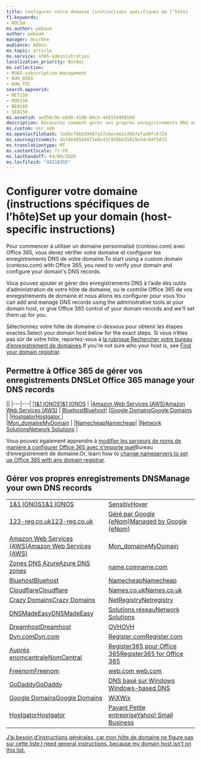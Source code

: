 ```yaml
---
title: Configurer votre domaine (instructions spécifiques de l’hôte)
f1.keywords:
- NOCSH
ms.author: pebaum
author: pebaum
manager: mnirkhe
audience: Admin
ms.topic: article
ms.service: o365-administration
localization_priority: Normal
ms.collection:
- M365-subscription-management
- Adm_O365
- Adm_TOC
search.appverid:
- MET150
- MOE150
- BEA160
- GEA150
ms.assetid: ae950c9e-e8d9-4108-b0cb-449156998580
description: Découvrez comment gérer vos propres enregistrements DNS ou laisser Office 365 gérer vos enregistrements DNS pour vous.
ms.custom: okr_smb
ms.openlocfilehash: 7a5bcf6bb39497a37cbec4e2cd9b7efad0fc6724
ms.sourcegitcommit: 4a34b48584071e0c43c920bb35025e34cb4f5d15
ms.translationtype: MT
ms.contentlocale: fr-FR
ms.lasthandoff: 04/09/2020
ms.locfileid: "43210355"
---
```

# <a name="set-up-your-domain-host-specific-instructions"></a><span data-ttu-id="2f2a5-103">Configurer votre domaine (instructions spécifiques de l’hôte)</span><span class="sxs-lookup"><span data-stu-id="2f2a5-103">Set up your domain (host-specific instructions)</span></span>

<span data-ttu-id="2f2a5-104">Pour commencer à utiliser un domaine personnalisé (contoso.com) avec Office 365, vous devez vérifier votre domaine et configurer les enregistrements DNS de votre domaine.</span><span class="sxs-lookup"><span data-stu-id="2f2a5-104">To start using a custom domain (contoso.com) with Office 365, you need to verify your domain and configure your domain's DNS records.</span></span> 
  
<span data-ttu-id="2f2a5-105">Vous pouvez ajouter et gérer des enregistrements DNS à l’aide des outils d’administration de votre hôte de domaine, ou le contrôle Office 365 de vos enregistrements de domaine et nous allons les configurer pour vous.</span><span class="sxs-lookup"><span data-stu-id="2f2a5-105">You can add and manage DNS records using the administrative tools at your domain host, or give Office 365 control of your domain records and we'll set them up for you.</span></span>
  
<span data-ttu-id="2f2a5-106">Sélectionnez votre hôte de domaine ci-dessous pour obtenir les étapes exactes.</span><span class="sxs-lookup"><span data-stu-id="2f2a5-106">Select your domain host below for the exact steps.</span></span> <span data-ttu-id="2f2a5-107">Si vous n’êtes pas sûr de votre hôte, reportez-vous à [la rubrique Rechercher votre bureau d’enregistrement de domaines](find-your-domain-registrar.md).</span><span class="sxs-lookup"><span data-stu-id="2f2a5-107">If you're not sure who your host is, see [Find your domain registrar](find-your-domain-registrar.md).</span></span>
  

## <a name="let-office-365-manage-your-dns-records"></a><span data-ttu-id="2f2a5-108">Permettre à Office 365 de gérer vos enregistrements DNS</span><span class="sxs-lookup"><span data-stu-id="2f2a5-108">Let Office 365 manage your DNS records</span></span>

||
|---|---|
|[<span data-ttu-id="2f2a5-109">1&1 IONOS</span><span class="sxs-lookup"><span data-stu-id="2f2a5-109">1&1 IONOS</span></span>](../dns/change-nameservers-at-1-1-internet.md) |
|[<span data-ttu-id="2f2a5-110">Amazon Web Services (AWS)</span><span class="sxs-lookup"><span data-stu-id="2f2a5-110">Amazon Web Services (AWS)</span></span>](../dns/change-nameservers-at-aws.md) |
 [<span data-ttu-id="2f2a5-111">Bluehost</span><span class="sxs-lookup"><span data-stu-id="2f2a5-111">Bluehost</span></span>](../dns/change-nameservers-at-bluehost.md)|
|[<span data-ttu-id="2f2a5-112">Google Domains</span><span class="sxs-lookup"><span data-stu-id="2f2a5-112">Google   Domains</span></span>](../dns/change-nameservers-at-google-domains.md) |
|[<span data-ttu-id="2f2a5-113">Hostgator</span><span class="sxs-lookup"><span data-stu-id="2f2a5-113">Hostgator   </span></span>](../dns/change-nameservers-at-hostgator.md)  |  
|[<span data-ttu-id="2f2a5-114">Mon_domaine</span><span class="sxs-lookup"><span data-stu-id="2f2a5-114">MyDomain</span></span>](../dns/change-nameservers-at-mydomain.md) | 
|[<span data-ttu-id="2f2a5-115">Namecheap</span><span class="sxs-lookup"><span data-stu-id="2f2a5-115">Namecheap</span></span>](../dns/change-nameservers-at-namecheap.md)|
|[<span data-ttu-id="2f2a5-116">Network Solutions</span><span class="sxs-lookup"><span data-stu-id="2f2a5-116">Network Solutions</span></span>](../dns/change-nameservers-at-network-solutions.md) |  

<span data-ttu-id="2f2a5-117">Vous pouvez également apprendre à [modifier les serveurs de noms de manière à configurer Office 365 avec n’importe quel](change-nameservers-at-any-domain-registrar.md)Bureau d’enregistrement de domaine.</span><span class="sxs-lookup"><span data-stu-id="2f2a5-117">Or, learn how to [change nameservers to set up Office 365 with any domain registrar](change-nameservers-at-any-domain-registrar.md).</span></span>

## <a name="manage-your-own-dns-records"></a><span data-ttu-id="2f2a5-118">Gérer vos propres enregistrements DNS</span><span class="sxs-lookup"><span data-stu-id="2f2a5-118">Manage your own DNS records</span></span>

|                           |                          |
|---------------------------|--------------------------|
| [<span data-ttu-id="2f2a5-119">1&1 IONOS</span><span class="sxs-lookup"><span data-stu-id="2f2a5-119">1&1 IONOS</span></span>](../dns/create-dns-records-at-1-1-internet.md) | [<span data-ttu-id="2f2a5-120">Sensitiv</span><span class="sxs-lookup"><span data-stu-id="2f2a5-120">Hover</span></span>](../dns/create-dns-records-at-hover.md) |
| [<span data-ttu-id="2f2a5-121">123-reg.co.uk</span><span class="sxs-lookup"><span data-stu-id="2f2a5-121">123-reg.co.uk</span></span>](../dns/create-dns-records-at-123-reg-co-uk.md) | [<span data-ttu-id="2f2a5-122">Géré par Google (eNom)</span><span class="sxs-lookup"><span data-stu-id="2f2a5-122">Managed   by Google (eNom)</span></span>](../dns/create-dns-records-for-domain-managed-by-google-enom.md)|
| [<span data-ttu-id="2f2a5-123">Amazon Web Services (AWS)</span><span class="sxs-lookup"><span data-stu-id="2f2a5-123">Amazon Web Services (AWS)</span></span>](../dns/create-dns-records-at-aws.md) | [<span data-ttu-id="2f2a5-124">Mon_domaine</span><span class="sxs-lookup"><span data-stu-id="2f2a5-124">MyDomain</span></span>](../dns/create-dns-records-at-mydomain.md) |
| [<span data-ttu-id="2f2a5-125">Zones DNS Azure</span><span class="sxs-lookup"><span data-stu-id="2f2a5-125">Azure DNS zones</span></span>](../dns/create-dns-records-for-azure-dns-zones.md) | [<span data-ttu-id="2f2a5-126">name.com</span><span class="sxs-lookup"><span data-stu-id="2f2a5-126">name.com</span></span>](../dns/create-dns-records-at-name-com.md) |
| [<span data-ttu-id="2f2a5-127">Bluehost</span><span class="sxs-lookup"><span data-stu-id="2f2a5-127">Bluehost</span></span>](../dns/create-dns-records-at-bluehost.md) | [<span data-ttu-id="2f2a5-128">Namecheap</span><span class="sxs-lookup"><span data-stu-id="2f2a5-128">Namecheap</span></span>](../dns/create-dns-records-at-namecheap.md)|
| [<span data-ttu-id="2f2a5-129">Cloudflare</span><span class="sxs-lookup"><span data-stu-id="2f2a5-129">Cloudflare</span></span>](../dns/create-dns-records-at-cloudflare.md)| [<span data-ttu-id="2f2a5-130">Names.co.uk</span><span class="sxs-lookup"><span data-stu-id="2f2a5-130">Names.co.uk</span></span>](../dns/create-dns-records-at-names-co-uk.md) |
|  [<span data-ttu-id="2f2a5-131">Crazy Domains</span><span class="sxs-lookup"><span data-stu-id="2f2a5-131">Crazy Domains</span></span>](../dns/create-dns-records-at-crazy-domains.md)| [<span data-ttu-id="2f2a5-132">NetRegistry</span><span class="sxs-lookup"><span data-stu-id="2f2a5-132">Netregistry</span></span>](../dns/create-dns-records-at-netregistry.md) |
|[<span data-ttu-id="2f2a5-133">DNSMadeEasy</span><span class="sxs-lookup"><span data-stu-id="2f2a5-133">DNSMadeEasy</span></span>](../dns/create-dns-records-at-dnsmadeeasy.md) | [<span data-ttu-id="2f2a5-134">Solutions réseau</span><span class="sxs-lookup"><span data-stu-id="2f2a5-134">Network   Solutions</span></span>](../dns/create-dns-records-at-network-solutions.md) |
|[<span data-ttu-id="2f2a5-135">Dreamhost</span><span class="sxs-lookup"><span data-stu-id="2f2a5-135">Dreamhost</span></span>](../dns/create-dns-records-at-dreamhost.md)  | [<span data-ttu-id="2f2a5-136">OVH</span><span class="sxs-lookup"><span data-stu-id="2f2a5-136">OVH</span></span>](../dns/create-dns-records-at-ovh.md) |
|  [<span data-ttu-id="2f2a5-137">Dyn.com</span><span class="sxs-lookup"><span data-stu-id="2f2a5-137">Dyn.com</span></span>](../dns/create-dns-records-at-dyn-com.md) | [<span data-ttu-id="2f2a5-138">Register.com</span><span class="sxs-lookup"><span data-stu-id="2f2a5-138">Register.com</span></span>](../dns/create-dns-records-at-register-com.md) |
| [<span data-ttu-id="2f2a5-139">Auprès enomcentral</span><span class="sxs-lookup"><span data-stu-id="2f2a5-139">eNomCentral</span></span>](../dns/create-dns-records-at-enomcentral.md)| [<span data-ttu-id="2f2a5-140">Register365 pour Office 365</span><span class="sxs-lookup"><span data-stu-id="2f2a5-140">Register365 for Office 365</span></span>](../dns/create-dns-records-at-register365.md)  |
| [<span data-ttu-id="2f2a5-141">Freenom</span><span class="sxs-lookup"><span data-stu-id="2f2a5-141">Freenom</span></span>](../dns/create-dns-records-at-freenom.md) | [<span data-ttu-id="2f2a5-142">web.com</span><span class="sxs-lookup"><span data-stu-id="2f2a5-142"> web.com </span></span>](../dns/create-dns-records-at-web-com.md)|
|[<span data-ttu-id="2f2a5-143">GoDaddy</span><span class="sxs-lookup"><span data-stu-id="2f2a5-143">GoDaddy</span></span>](../dns/create-dns-records-at-godaddy.md)|[<span data-ttu-id="2f2a5-144">DNS basé sur Windows</span><span class="sxs-lookup"><span data-stu-id="2f2a5-144"> Windows-based DNS</span></span>](../dns/create-dns-records-using-windows-based-dns.md)   |
| [<span data-ttu-id="2f2a5-145">Google Domains</span><span class="sxs-lookup"><span data-stu-id="2f2a5-145">Google Domains</span></span>](../dns/create-dns-records-at-google-domains.md) |[<span data-ttu-id="2f2a5-146">WiX</span><span class="sxs-lookup"><span data-stu-id="2f2a5-146">Wix</span></span>](../dns/create-dns-records-at-wix.md) |
|[<span data-ttu-id="2f2a5-147">Hostgator</span><span class="sxs-lookup"><span data-stu-id="2f2a5-147">Hostgator</span></span>](../dns/create-dns-records-at-hostgator.md)  | [<span data-ttu-id="2f2a5-148">Payant   Petite entreprise</span><span class="sxs-lookup"><span data-stu-id="2f2a5-148">Yahoo!   Small Business</span></span>](../dns/create-dns-records-at-yahoo-small-business.md)  |

[<span data-ttu-id="2f2a5-149">J’ai besoin d’instructions générales, car mon hôte de domaine ne figure pas sur cette liste.</span><span class="sxs-lookup"><span data-stu-id="2f2a5-149">I need general instructions, because my domain host isn't on this list. </span></span>](create-dns-records-at-any-dns-hosting-provider.md)
   
